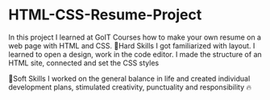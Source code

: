 # HTML-CSS-Resume-Project
In this project I learned at GoIT Courses how to make your own resume on a web page with HTML and CSS.
🔸Hard Skills
I got familiarized with layout. 
I learned to open a design, work in the code editor. 
I made the structure of an HTML site, connected and set the CSS styles

🔸Soft Skills
I worked on the general balance in life and created individual development plans, stimulated creativity, punctuality and responsibility 🔥
